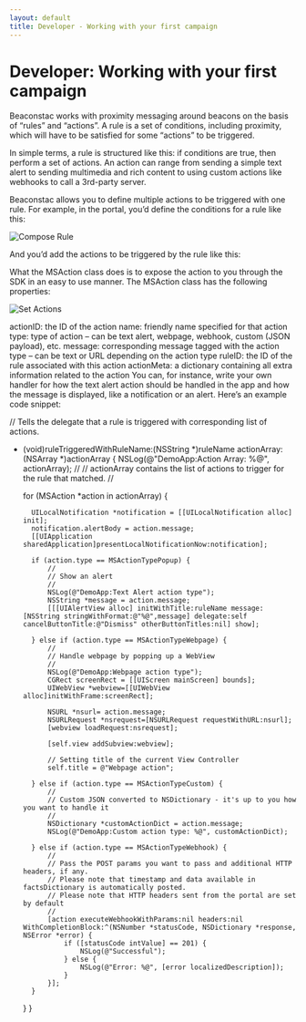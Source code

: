 ```yaml
---
layout: default
title: Developer - Working with your first campaign
---
```

# Developer: Working with your first campaign

Beaconstac works with proximity messaging around beacons on the basis of “rules” and “actions”. A rule is a set of conditions, including proximity, which will have to be satisfied for some “actions” to be triggered.

In simple terms, a rule is structured like this: if conditions are true, then perform a set of actions. An action can range from sending a simple text alert to sending multimedia and rich content to using custom actions like webhooks to call a 3rd-party server.

Beaconstac allows you to define multiple actions to be triggered with one rule. For example, in the portal, you’d define the conditions for a rule like this:

![Compose Rule](http://i.imgur.com/VJAyLvg.png)

And you’d add the actions to be triggered by the rule like this:

What the MSAction class does is to expose the action to you through the SDK in an easy to use manner. The MSAction class has the following properties:

![Set Actions](http://i.imgur.com/9iUhlca.png)

actionID: the ID of the action
name: friendly name specified for that action
type: type of action – can be text alert, webpage, webhook, custom (JSON payload), etc.
message: corresponding message tagged with the action type – can be text or URL depending on the action type
ruleID: the ID of the rule associated with this action
actionMeta: a dictionary containing all extra information related to the action
You can, for instance, write your own handler for how the text alert action should be handled in the app and how the message is displayed, like a notification or an alert. Here’s an example code snippet:



// Tells the delegate that a rule is triggered with corresponding list of actions. 
- (void)ruleTriggeredWithRuleName:(NSString *)ruleName actionArray:(NSArray *)actionArray
{
    NSLog(@"DemoApp:Action Array: %@", actionArray);
    //
    // actionArray contains the list of actions to trigger for the rule that matched.
    //
    
    for (MSAction *action in actionArray) {

        UILocalNotification *notification = [[UILocalNotification alloc] init];
        notification.alertBody = action.message;
        [[UIApplication sharedApplication]presentLocalNotificationNow:notification];
        
        if (action.type == MSActionTypePopup) {
            //
            // Show an alert
            //
            NSLog(@"DemoApp:Text Alert action type");
            NSString *message = action.message;
            [[[UIAlertView alloc] initWithTitle:ruleName message:[NSString stringWithFormat:@"%@",message] delegate:self cancelButtonTitle:@"Dismiss" otherButtonTitles:nil] show];
            
        } else if (action.type == MSActionTypeWebpage) {
            //
            // Handle webpage by popping up a WebView
            //
            NSLog(@"DemoApp:Webpage action type");
            CGRect screenRect = [[UIScreen mainScreen] bounds];
            UIWebView *webview=[[UIWebView alloc]initWithFrame:screenRect];
            
            NSURL *nsurl= action.message;
            NSURLRequest *nsrequest=[NSURLRequest requestWithURL:nsurl];
            [webview loadRequest:nsrequest];
            
            [self.view addSubview:webview];
            
            // Setting title of the current View Controller
            self.title = @"Webpage action";
            
        } else if (action.type == MSActionTypeCustom) {
            //
            // Custom JSON converted to NSDictionary - it's up to you how you want to handle it
            //
            NSDictionary *customActionDict = action.message;
            NSLog(@"DemoApp:Custom action type: %@", customActionDict);
            
        } else if (action.type == MSActionTypeWebhook) {
            //
            // Pass the POST params you want to pass and additional HTTP headers, if any.
            // Please note that timestamp and data available in factsDictionary is automatically posted.
            // Please note that HTTP headers sent from the portal are set by default
            //
            [action executeWebhookWithParams:nil headers:nil WithCompletionBlock:^(NSNumber *statusCode, NSDictionary *response, NSError *error) {
                if ([statusCode intValue] == 201) {
                    NSLog(@"Successful");
                } else {
                    NSLog(@"Error: %@", [error localizedDescription]);
                }
            }];
        }
    }
}

